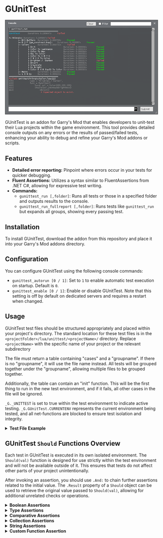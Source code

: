 # GUnitTest

![alt text](preview.png)

GUnitTest is an addon for Garry's Mod that enables developers to unit-test their Lua projects within the game environment. This tool provides detailed console outputs on any errors or the results of passed/failed tests, enhancing your ability to debug and refine your Garry's Mod addons or scripts.

## Features

- **Detailed error reporting:** Pinpoint where errors occur in your tests for quicker debugging.
- **Fluent Assertions:** Utilizes a syntax similar to FluentAssertions from .NET C#, allowing for expressive test writing.
- **Commands:**
  - `gunittest_run [,folder]`: Runs all tests or those in a specified folder and outputs results to the console.
  - `gunittest_run_fullreport [,folder]`: Runs tests like `gunittest_run` but expands all groups, showing every passing test.

## Installation

To install GUnitTest, download the addon from this repository and place it into your Garry's Mod addons directory.

## Configuration

You can configure GUnitTest using the following console commands:

- `gunittest_autorun [0 / 1]`: Set to `1` to enable automatic test execution on startup. Default is `0`.
- `gunittest_enable [0 / 1]`: Enable or disable GUnitTest. Note that this setting is off by default on dedicated servers and requires a restart when changed.

## Usage

GUnitTest test files should be structured appropriately and placed within your project's directory. The standard location for these test files is in the `<projectFolder>/lua/unittest/<projectName>/` directory. Replace `<projectName>` with the specific name of your project or the relevant subdirectory

The file must return a table containing "cases" and a "groupname". If there is no "groupname", it will use the file name instead. All tests will be grouped together under the "groupname", allowing multiple files to be grouped together.

Additionally, the table can contain an "init" function. This will be the first thing to run in the new test environment, and if it fails, all other cases in the file will be ignored.

`_G._UNITTEST` is set to true within the test environment to indicate active testing. `_G.GUnitTest.CURRENTENV` represents the current environment being tested, and all net-functions are blocked to ensure test isolation and integrity.

<details>
<summary><strong>Test File Example</strong></summary>
  
```lua
-- File: lua/unittest/<projectName>/meta_test.lua
return {
    groupname = "Test Example",
    init = function()
        -- Initial setup for the test group.
        Should(_UNITTEST)
            :WithMessage("Unit test flag not set")
            .And:BeTrue()

        -- Load a module for the given tests
        require("specialmodule")
    end,
    cases = {
        {
            name = "Complex Object Testing",
            func = function()
                local complexObject = {
                    name = "TestObject",
                    age = 25,
                    attributes = {
                        height = 175,
                        weight = 70,
                        skills = {"Lua", "Testing", "Garry's Mod"}
                    },
                    metadata = {
                        created = "2024-04-23",
                        updated = nil
                    }
                }

                -- Using chaining to test various properties of the object
                Should(complexObject.name)
                    :BeString()
                    .And:NotBeEmpty()
                    .And:StartWith("Test")

                Should(complexObject.age)
                    :BeOfType("number")
                    .And:BeGreaterThan(20)
                    .And:BeLessThan(30)

                Should(complexObject.attributes)
                    :BeOfType("table")
                    .And:NotBeEmpty()
                    .And:ContainKeys("height", "weight", "skills")

                Should(complexObject.attributes.skills)
                    :BeOfType("table")
                    .And:Contain("Lua")
                    .And:Contain("Testing")
                    .And:BeUniqueItems()
                    .And:HaveCount(3)

                Should(complexObject.metadata.created)
                    :BeString()
                    .And:ContainString("2024")

                Should(complexObject.metadata.updated)
                    :BeNil()

                -- Ensure the object is as expected as a whole
                Should(complexObject)
                    :BeOfType("table")
                    .And:Be({
                        name = "TestObject",
                        age = 25,
                        attributes = {
                            height = 175,
                            weight = 70,
                            skills = {"Lua", "Testing", "Garry's Mod"}
                        },
                        metadata = {
                            created = "2024-04-23",
                            updated = nil
                        }
                    })
            end
        }
        -- Additional test cases would be added here...
    }
}
```
</details>

## GUnitTest `Should` Functions Overview

Each test in GUnitTest is executed in its own isolated environment. The `Should(val)` function is designed for use strictly within the test environment and will not be available outside of it. This ensures that tests do not affect other parts of your project unintentionally.

After invoking an assertion, you should use `.And:` to chain further assertions related to the initial value. The `.Result` property of a `Should` object can be used to retrieve the original value passed to `Should(val)`, allowing for additional unrelated checks or operations.

<details>
<summary><strong>Boolean Assertions</strong></summary>

- **BeTrue()**: Asserts that the object is true.
- **BeFalse()**: Asserts that the object is false.
- **BeNil()**: Asserts that the object is nil.

</details>

<details>
<summary><strong>Type Assertions</strong></summary>

- **BeOfType(type)**: Asserts that the object is of the specified type.
- **Exist()**: Asserts that the object exists.
- **NotExist()**: Asserts that the object does not exist.

</details>

<details>
<summary><strong>Comparative Assertions</strong></summary>

- **Be(value)**: Asserts equality with the specified value. For table objects, this function compares the contents of the tables.
- **BeGreaterThan(value)**: Asserts the object is greater than the specified value.
- **BeLessThan(value)**: Asserts the object is less than the specified value.
- **BeGreaterThanOrEqual(value)**: Asserts the object is greater than or equal to the specified value.
- **BeLessThanOrEqual(value)**: Asserts the object is less than or equal to the specified value.

</details>

<details>
<summary><strong>Collection Assertions</strong></summary>

- **BeEmpty()**: Asserts a collection (like a table) is empty.
- **NotBeEmpty()**: Asserts a collection is not empty.
- **BeIn(tbl)**: Asserts the object is in the specified table.
- **BeNotIn(tbl)**: Asserts the object is not in the specified table.
- **Contain(...)**: Asserts a collection contains each specified item.
- **BeUniqueItems()**: Asserts all items in a collection are unique.
- **BeOrdered()**: Asserts the elements in a collection are in ascending order.
- **BeSameItems()**: Asserts all items in a collection are the same.
- **HaveCount(count)**: Asserts the collection contains a specific number of items.
- **ContainKey(key, val?)**: Asserts the collection contains a specific key, and optionally checks if the key's value matches the specified value.
- **ContainKeys(...)**: Asserts the collection contains all specified keys.

</details>

<details>
<summary><strong>String Assertions</strong></summary>

- **BeString()**: Asserts the object is a string.
- **BeEmpty()**: Asserts a string is empty.
- **NotBeEmpty()**: Asserts a string is not empty.
- **StartWith(value)**: Asserts the string starts with the specified value.
- **EndWith(value)**: Asserts the string ends with the specified value.
- **ContainString(value)**: Asserts the string contains the specified substring.

</details>

<details>
<summary><strong>Custom Function Assertion</strong></summary>

- **Pass(fun)**: Executes a custom function that must return `true` for the assertion to pass.

</details>
